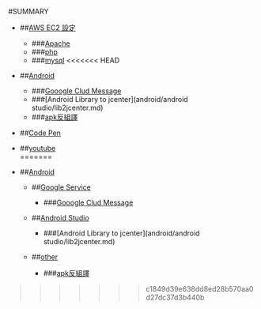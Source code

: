 #SUMMARY
* ##[AWS EC2 設定](ec2/awsec2_setting.md)
	* ###[Apache](ec2/Apache.md)
	* ###[php](ec2/php.md)
	* ###[mysql](ec2/mysql.md)
<<<<<<< HEAD
* ##[Android](android/android.md)	
 
   * ###[Gooogle Clud Message](android/gcm/gcm.md)	  
   * ###[Android Library to jcenter](android/android studio/lib2jcenter.md)
   * ###[apk反組譯](android/other/Disassemble.md)
* ##[Code Pen](codepen/codepen.md)
* ##[youtube](youtube/youtube.md)	
=======
* ##[Android]()	
   * ##[Google Service]()
  	  * ###[Gooogle Clud Message](android/gcm/gcm.md)
  	  
   * ##[Android Studio]()
  	 * ###[Android Library to jcenter](android/android studio/lib2jcenter.md)
   * ##[other]()
  	  * ###[apk反組譯](android/other/Disassemble.md)	
>>>>>>> c1849d39e638dd8ed28b570aa0d27dc37d3b440b
  	  